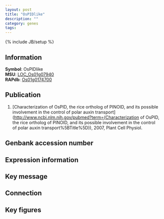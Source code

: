 ```yaml
---
layout: post
title: "OsPIDlike"
description: ""
category: genes
tags: 
---
```

{% include JB/setup %}

## Information
__Symbol__: OsPIDlike  
__MSU__: [LOC_Os01g07940](http://rice.plantbiology.msu.edu/cgi-bin/ORF_infopage.cgi?orf=LOC_Os01g07940)  
__RAPdb__: [Os01g0174700](http://rapdb.dna.affrc.go.jp/viewer/gbrowse_details/irgsp1?name=Os01g0174700)  

## Publication
1. [Characterization of OsPID, the rice ortholog of PINOID, and its possible involvement in the control of polar auxin transport](http://www.ncbi.nlm.nih.gov/pubmed?term=(Characterization of OsPID, the rice ortholog of PINOID, and its possible involvement in the control of polar auxin transport%5BTitle%5D)), 2007, Plant Cell Physiol.

## Genbank accession number

## Expression information

## Key message

## Connection

## Key figures


